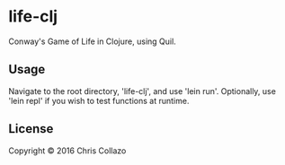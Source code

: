 # life-clj

Conway's Game of Life in Clojure, using Quil.

## Usage

Navigate to the root directory, 'life-clj', and use 'lein run'. Optionally, use 'lein repl' if you wish to test functions at runtime.

## License

Copyright © 2016 Chris Collazo